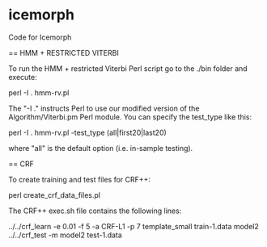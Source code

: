 icemorph
========

Code for Icemorph


== HMM + RESTRICTED VITERBI

To run the HMM + restricted Viterbi Perl script go to the ./bin folder and execute:

perl -I . hmm-rv.pl

The "-I ." instructs Perl to use our modified version of the Algorithm/Viterbi.pm Perl module. You can specify the test_type like this:

perl -I . hmm-rv.pl -test_type (all|first20|last20)

where "all" is the default option (i.e. in-sample testing).


== CRF

To create training and test files for CRF++:

perl create_crf_data_files.pl

The CRF++ exec.sh file contains the following lines:

../../crf_learn -e 0.01 -f 5 -a CRF-L1 -p 7 template_small train-1.data model2
../../crf_test -m model2 test-1.data
